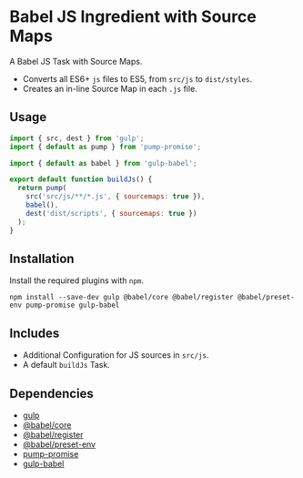 Babel JS Ingredient with Source Maps
================================================================================

A Babel JS Task with Source Maps.

- Converts all ES6+ `js` files to ES5, from `src/js` to `dist/styles`.
- Creates an in-line Source Map in each `.js` file.

Usage
--------------------------------------------------------------------------------

```javascript
import { src, dest } from 'gulp';
import { default as pump } from 'pump-promise';	

import { default as babel } from 'gulp-babel';

export default function buildJs() {
  return pump(
    src('src/js/**/*.js', { sourcemaps: true }),
    babel(),
    dest('dist/scripts', { sourcemaps: true })
  );
}
```

Installation
--------------------------------------------------------------------------------

Install the required plugins with `npm`.

`npm install --save-dev gulp @babel/core @babel/register @babel/preset-env pump-promise gulp-babel`

Includes
--------------------------------------------------------------------------------

- Additional Configuration for JS sources in `src/js`.
- A default `buildJs` Task.

Dependencies
--------------------------------------------------------------------------------

- [gulp](https://www.npmjs.com/package/gulp)
- [@babel/core](https://www.npmjs.com/package/@babel/core)
- [@babel/register](https://www.npmjs.com/package/@babel/register)
- [@babel/preset-env](https://www.npmjs.com/package/@babel/preset-env)
- [pump-promise](https://www.npmjs.com/package/pump-promise)
- [gulp-babel](https://www.npmjs.com/package/gulp-babel)
